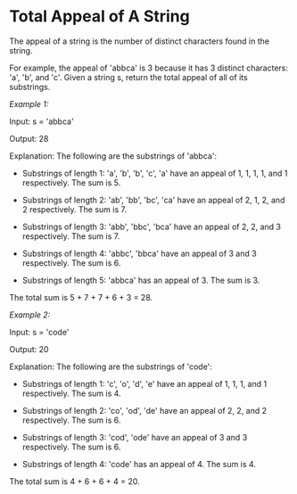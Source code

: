 # Total Appeal of A String

The appeal of a string is the number of distinct characters found in the string.

For example, the appeal of 'abbca' is 3 because it has 3 distinct characters: 'a', 'b', and 'c'.
Given a string s, return the total appeal of all of its substrings.

*Example 1:*

Input: s = 'abbca'

Output: 28

Explanation: The following are the substrings of 'abbca':

- Substrings of length 1: 'a', 'b', 'b', 'c', 'a' have an appeal of 1, 1, 1, 1, and 1 respectively. The sum is 5.

- Substrings of length 2: 'ab', 'bb', 'bc', 'ca' have an appeal of 2, 1, 2, and 2 respectively. The sum is 7.

- Substrings of length 3: 'abb', 'bbc', 'bca' have an appeal of 2, 2, and 3 respectively. The sum is 7.

- Substrings of length 4: 'abbc', 'bbca' have an appeal of 3 and 3 respectively. The sum is 6.

- Substrings of length 5: 'abbca' has an appeal of 3. The sum is 3.

The total sum is 5 + 7 + 7 + 6 + 3 = 28.

*Example 2:*

Input: s = 'code'

Output: 20

Explanation: The following are the substrings of 'code':

- Substrings of length 1: 'c', 'o', 'd', 'e' have an appeal of 1, 1, 1, and 1 respectively. The sum is 4.

- Substrings of length 2: 'co', 'od', 'de' have an appeal of 2, 2, and 2 respectively. The sum is 6.

- Substrings of length 3: 'cod', 'ode' have an appeal of 3 and 3 respectively. The sum is 6.

- Substrings of length 4: 'code' has an appeal of 4. The sum is 4.

The total sum is 4 + 6 + 6 + 4 = 20.